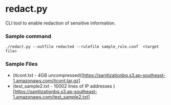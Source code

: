 # redact.py
CLI tool to enable redaction of sensitive information.

### Sample command
`./redact.py --outfile redacted --rulefile sample_rule.conf  <target file>`

### Sample Files
- (itcont.txt - 4GB uncompressed)[https://sanitizationbq.s3.ap-southeast-1.amazonaws.com/itcont.tar.gz]
- (test_sample2.txt - 10002 lines of IP addresses )[https://sanitizationbq.s3.ap-southeast-1.amazonaws.com/test_sample2.txt]
